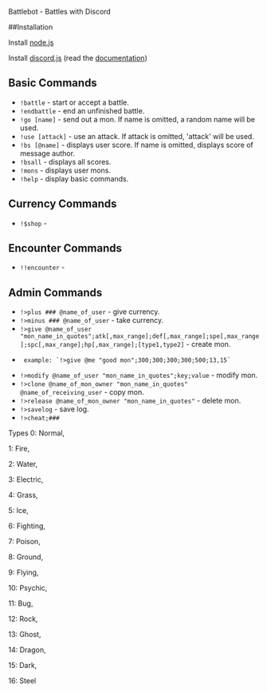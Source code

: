 Battlebot - Battles with Discord

##Installation

Install [node.js](https://nodejs.org/en/)

Install [discord.js](https://github.com/hydrabolt/discord.js) \(read the [documentation](https://discord.js.org/#/docs/main/stable/general/welcome)\)
	 
## Basic Commands
- `!battle` - start or accept a battle.
- `!endbattle` - end an unfinished battle.
- `!go [name]` - send out a mon. If name is omitted, a random name will be used.
- `!use [attack]` - use an attack. If attack is omitted, 'attack' will be used.
- `!bs [@name]` - displays user score. If name is omitted, displays score of message author. 
- `!bsall` - displays all scores. 
- `!mons` - displays user mons.
- `!help` - display basic commands. 
	 
## Currency Commands
- `!$shop` -

## Encounter Commands
- `!!encounter` -

## Admin Commands
- `!>plus ### @name_of_user` - give currency.
- `!>minus ### @name_of_user` - take currency. 
- `!>give @name_of_user "mon_name_in_quotes";atk[,max_range];def[,max_range];spe[,max_range];spc[,max_range];hp[,max_range];[type1,type2]` - create mon.
-      example: `!>give @me "good mon";300;300;300;300;500;13,15`
- `!>modify @name_of_user "mon_name_in_quotes";key;value` - modify mon.
- `!>clone @name_of_mon_owner "mon_name_in_quotes" @name_of_receiving_user` - copy mon.
- `!>release @name_of_mon_owner "mon_name_in_quotes"` - delete mon.
- `!>savelog` - save log.
- `!>cheat;###`

Types
0: Normal,

1: Fire,

2: Water,

3: Electric,

4: Grass,

5: Ice,

6: Fighting,

7: Poison,

8: Ground,

9: Flying,

10: Psychic,

11: Bug,

12: Rock,

13: Ghost,

14: Dragon,

15: Dark,

16: Steel